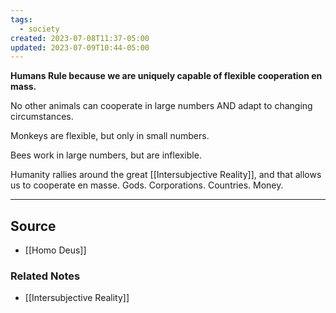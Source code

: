 ```yaml
---
tags:
  - society
created: 2023-07-08T11:37-05:00
updated: 2023-07-09T10:44-05:00
---
```

**Humans Rule because we are uniquely capable of flexible cooperation en mass.**

No other animals can cooperate in large numbers AND adapt to changing circumstances. 

Monkeys are flexible, but only in small numbers.

Bees work in large numbers, but are inflexible. 

Humanity rallies around the great [[Intersubjective Reality]], and that allows us to cooperate en masse. Gods. Corporations. Countries. Money. 

---

## Source
- [[Homo Deus]]

### Related Notes
- [[Intersubjective Reality]]